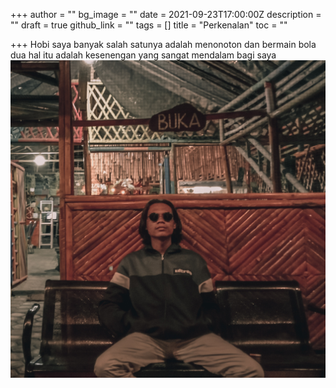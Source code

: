 +++
author = ""
bg_image = ""
date = 2021-09-23T17:00:00Z
description = ""
draft = true
github_link = ""
tags = []
title = "Perkenalan"
toc = ""

+++
Hobi saya banyak salah satunya adalah menonoton dan bermain bola dua hal itu adalah kesenengan yang sangat mendalam bagi saya![](/uploads/img_20210515_055510.jpg)